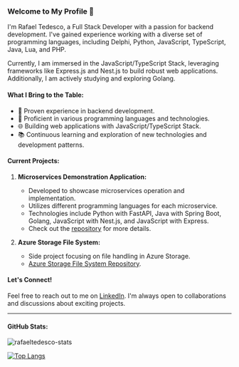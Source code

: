 ### Welcome to My Profile 👋

I'm Rafael Tedesco, a Full Stack Developer with a passion for backend development. I've gained experience working with a diverse set of programming languages, including Delphi, Python, JavaScript, TypeScript, Java, Lua, and PHP.

Currently, I am immersed in the JavaScript/TypeScript Stack, leveraging frameworks like Express.js and Nest.js to build robust web applications. Additionally, I am actively studying and exploring Golang.

#### What I Bring to the Table:

- 🚀 Proven experience in backend development.
- 🔧 Proficient in various programming languages and technologies.
- 🌐 Building web applications with JavaScript/TypeScript Stack.
- 📚 Continuous learning and exploration of new technologies and development patterns.

#### Current Projects:

1. **Microservices Demonstration Application:**
   - Developed to showcase microservices operation and implementation.
   - Utilizes different programming languages for each microservice.
   - Technologies include Python with FastAPI, Java with Spring Boot, Golang, JavaScript with Nest.js, and JavaScript with Express.
   - Check out the [repository](https://github.com/rafaeltedesco/trybeticket-microservices) for more details.

2. **Azure Storage File System:**
   - Side project focusing on file handling in Azure Storage.
   - [Azure Storage File System Repository](https://github.com/rafaeltedesco/azure-storage-file-system-full-stack).

#### Let's Connect!

Feel free to reach out to me on [LinkedIn](https://www.linkedin.com/in/rafael-tedesco/). I'm always open to collaborations and discussions about exciting projects.

---

#### GitHub Stats:

![rafaeltedesco-stats](https://github-readme-stats.vercel.app/api?username=rafaeltedesco&show_icons=true&theme=dracula)

[![Top Langs](https://github-readme-stats.vercel.app/api/top-langs/?username=rafaeltedesco&hide=jupyter%20notebook,objective-c&langs_count=10&layout=compact&theme=dracula)](https://github.com/rafaeltedesco/github-readme-stats)

